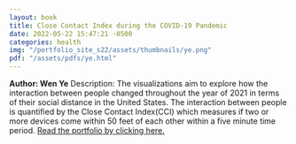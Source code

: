 ```yaml
---
layout: book
title: Close Contact Index during the COVID-19 Pandemic
date: 2022-05-22 15:47:21 -0500
categories: health
img: "/portfolio_site_s22/assets/thumbnails/ye.png"
pdf: "/assets/pdfs/ye.html"
---
```


<b>Author: Wen Ye</b>
Description: The visualizations aim to explore how the interaction between
people changed throughout the  year of 2021 in terms of their social distance in
the United States. The interaction between  people is quantified by the Close
Contact Index(CCI) which measures if two or more devices  come within 50 feet of
each other within a five minute time period.
<a href="{{ page.pdf | relative_url }}">Read the portfolio by clicking here.</a>

[jekyll-docs]: https://jekyllrb.com/docs/home
[jekyll-gh]:   https://github.com/jekyll/jekyll
[jekyll-talk]: https://talk.jekyllrb.com/
